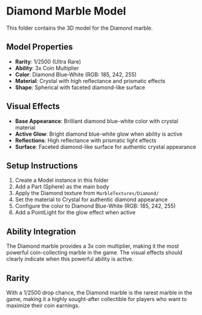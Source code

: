 # Diamond Marble Model

This folder contains the 3D model for the Diamond marble.

## Model Properties

- **Rarity**: 1/2500 (Ultra Rare)
- **Ability**: 3x Coin Multiplier
- **Color**: Diamond Blue-White (RGB: 185, 242, 255)
- **Material**: Crystal with high reflectance and prismatic effects
- **Shape**: Spherical with faceted diamond-like surface

## Visual Effects

- **Base Appearance**: Brilliant diamond blue-white color with crystal material
- **Active Glow**: Bright diamond blue-white glow when ability is active
- **Reflections**: High reflectance with prismatic light effects
- **Surface**: Faceted diamond-like surface for authentic crystal appearance

## Setup Instructions

1. Create a Model instance in this folder
2. Add a Part (Sphere) as the main body
3. Apply the Diamond texture from `MarbleTextures/Diamond/`
4. Set the material to Crystal for authentic diamond appearance
5. Configure the color to Diamond Blue-White (RGB: 185, 242, 255)
6. Add a PointLight for the glow effect when active

## Ability Integration

The Diamond marble provides a 3x coin multiplier, making it the most powerful coin-collecting marble in the game. The visual effects should clearly indicate when this powerful ability is active.

## Rarity

With a 1/2500 drop chance, the Diamond marble is the rarest marble in the game, making it a highly sought-after collectible for players who want to maximize their coin earnings.
